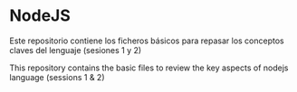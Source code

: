 # NodeJS

 Este repositorio contiene los ficheros básicos para repasar los conceptos claves del lenguaje (sesiones 1 y 2)
 
 This repository contains the basic files to review the key aspects of nodejs language (sessions 1 & 2)
 
